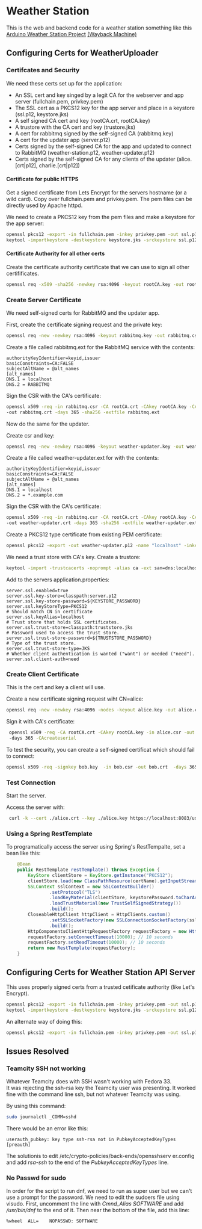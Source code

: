 # Weather Station

This is the web and backend code for a weather station something like this [Arduino Weather Station Project](http://cactus.io/projects/weather/arduino-weather-station)
[\(Wayback Machine\)](https://web.archive.org/web/20230328075917/http://www.cactus.io/projects/weather/arduino-weather-station)

## Configuring Certs for WeatherUploader

### Certifcates and Security

We need these certs set up for the application:
* An SSL cert and key singed by a legit CA for the webserver and app server (fullchain.pem, privkey.pem)
* The SSL cert as a PKCS12 key for the app server and place in a keystore (ssl.p12, keystore.jks)
* A self signed CA cert and key (rootCA.crt, rootCA.key)
* A trustore with the CA cert and key (trustore.jks)
* A cert for rabbitmq signed by the self-signed CA (rabbitmq.key)
* A cert for the updater app (server.p12)
* Certs signed by the self-signed CA for the app and updated to connect to RabbitMQ (weather-station.p12, weather-updater.p12)
* Certs signed by the self-signed CA for any clients of the updater (alice.\[crt|p12\], charlie.\[crt|p12\])
                       
#### Certificate for public HTTPS 

Get a signed certificate from Lets Encrypt for the servers hostname (or a wild card). Copy over fullchain.pem and privkey.pem. The pem files
can be directly used by Apache httpd.

We need to create a PKCS12 key from the pem files and make a keystore for the app server: 

```bash
openssl pkcs12 -export -in fullchain.pem -inkey privkey.pem -out ssl.p12 -name  "*.example.com"
keytool -importkeystore -destkeystore keystore.jks -srckeystore ssl.p12 -srcstoretype PKCS12
```
                       
#### Certificate Authority for all other certs

Create the certificate authority certificate that we can use to sign all other certifificates.

```bash
openssl req -x509 -sha256 -newkey rsa:4096 -keyout rootCA.key -out rootCA.crt
```

### Create Server Certificate
We need self-signed certs for RabbitMQ and the updater app. 

First, create the certificate signing request and the private key:
```bash
openssl req -new -newkey rsa:4096 -keyout rabbitmq.key -out rabbitmq.csr
```
Create a file called rabbitmq.ext for the RabbitMQ service with the contents:
```text
authorityKeyIdentifier=keyid,issuer
basicConstraints=CA:FALSE
subjectAltName = @alt_names
[alt_names]
DNS.1 = localhost
DNS.2 = RABBITMQ
```
Sign the CSR with the CA's certificate:
```bash
openssl x509 -req -in rabbitmq.csr -CA rootCA.crt -CAkey rootCA.key -CAcreateserial 
-out rabbitmq.crt -days 365 -sha256 -extfile rabbitmq.ext
```
Now do the same for the updater.

Create csr and key:

```bash
openssl req -new -newkey rsa:4096 -keyout weather-updater.key -out weather-updater.csr
```
Create a file called weather-updater.ext for with the contents:
```text
authorityKeyIdentifier=keyid,issuer
basicConstraints=CA:FALSE
subjectAltName = @alt_names
[alt_names]
DNS.1 = localhost
DNS.2 = *.example.com
```

Sign the CSR with the CA's certificate:
```bash
openssl x509 -req -in rabbitmq.csr -CA rootCA.crt -CAkey rootCA.key -CAcreateserial 
-out weather-updater.crt -days 365 -sha256 -extfile weather-updater.ext
```
Create a PKCS12 type certificate from existing PEM certificate:
```bash
openssl pkcs12 -export -out weather-updater.p12 -name "localhost" -inkey weather-updater.key -in weather-updater.csr
```
We need a trust store with CA's key. Create a trustore:
```bash
keytool -import -trustcacerts -noprompt -alias ca -ext san=dns:localhost,ip:127.0.01 -file rootCA.crt -keystore truststore.jks
````

Add to the servers application.properties:
```properties
server.ssl.enabled=true
server.ssl.key-store=classpath:server.p12
server.ssl.key-store-password=${KEYSTORE_PASSWORD}
server.ssl.keyStoreType=PKCS12
# Should match CN in certificate
server.ssl.keyAlias=localhost
# Trust store that holds SSL certificates.
server.ssl.trust-store=classpath:truststore.jks
# Password used to access the trust store.
server.ssl.trust-store-password=${TRUSTSTORE_PASSWORD}
# Type of the trust store.
server.ssl.trust-store-type=JKS
# Whether client authentication is wanted ("want") or needed ("need").
server.ssl.client-auth=need
```

### Create Client Certificate
This is the cert and key a client will use.

Create a new certificate signing request wiht CN=alice:
```bash
openssl req -new -newkey rsa:4096 -nodes -keyout alice.key -out alice.csr
```
Sign it with CA's certificate:
```bash
 openssl x509 -req -CA rootCA.crt -CAkey rootCA.key -in alice.csr -out alice.crt
 -days 365 -CAcreateserial
```

To test the security, you can create a self-signed certificat which should fail to connect:
```bash
openssl x509 -req -signkey bob.key  -in bob.csr -out bob.crt  -days 365
```
    
### Test Connection
Start the server. 

Access the server with:
```bash
 curl -k --cert ./alice.crt --key ./alice.key https://localhost:8083/user
 ```

### Using a Spring RestTemplate
To programatically access the server using Spring's RestTempalte, set a bean like this:
```java
    @Bean
    public RestTemplate restTemplate() throws Exception {
        KeyStore clientStore = KeyStore.getInstance("PKCS12");
        clientStore.load(new ClassPathResource(certName).getInputStream(), keystorePassword.toCharArray());
        SSLContext sslContext = new SSLContextBuilder()
                .setProtocol("TLS")
                .loadKeyMaterial(clientStore, keystorePassword.toCharArray())
                .loadTrustMaterial(new TrustSelfSignedStrategy())
                .build();
        CloseableHttpClient httpClient = HttpClients.custom()
                .setSSLSocketFactory(new SSLConnectionSocketFactory(sslContext))
                .build();
        HttpComponentsClientHttpRequestFactory requestFactory = new HttpComponentsClientHttpRequestFactory(httpClient);
        requestFactory.setConnectTimeout(10000); // 10 seconds
        requestFactory.setReadTimeout(10000); // 10 seconds
        return new RestTemplate(requestFactory);
    }
```
## Configuring Certs for Weather Station API Server
This uses properly signed certs from a trusted cetificate authority (like Let's Encrypt).

```bash
openssl pkcs12 -export -in fullchain.pem -inkey privkey.pem -out ssl.p12 -name  example.com
keytool -importkeystore -destkeystore keystore.jks -srckeystore ssl.p12 -srcstoretype PKCS12
```

An alternate way of doing this:
```bash
openssl pkcs12 -export -in fullchain.pem -inkey privkey.pem -out ssl.p12 -name "*.home.remgant.net" -CAfile chain.pem  -caname root
```

## Issues Resolved
      
### Teamcity SSH not working

Whatever Teamcity does with SSH wasn't working with Fedora 33.  
It was rejecting the ssh-rsa key the Teamcity user was presenting.  It
worked fine with the command line ssh, but not whatever Teamcity was using.

By using this command:
```bash
sudo journalctl _COMM=sshd
```
There would be an error like this:

```
userauth_pubkey: key type ssh-rsa not in PubkeyAcceptedKeyTypes [preauth]
```
                            
The solutionis to edit /etc/crypto-policies/back-ends/opensshserv
er.config
and add *rsa-ssh* to the end of the *PubkeyAcceptedKeyTypes* line.

### No Passwd for sudo
In order for the script to run dnf, we need to run as super user but
we can't use a prompt for the password.  We need to edit the sudoers
file using visudo.  First, uncomment the line with *Cmnd_Alias SOFTWARE* and
add */usr/bin/dnf* to the end of it.  Then near the bottom of the file, 
add this line:
```
%wheel  ALL=    NOPASSWD: SOFTWARE
```
